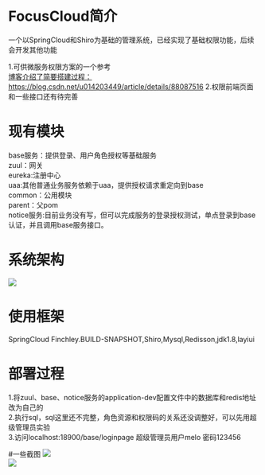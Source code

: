 
# FocusCloud简介
一个以SpringCloud和Shiro为基础的管理系统，已经实现了基础权限功能，后续会开发其他功能</br>

1.可供微服务权限方案的一个参考</br>
[博客介绍了简要搭建过程：](https://blog.csdn.net/u014203449/article/details/88087516)</br>
https://blog.csdn.net/u014203449/article/details/88087516
2.权限前端页面和一些接口还有待完善</br>

# 现有模块
base服务：提供登录、用户角色授权等基础服务</br>
zuul：网关</br>
eureka:注册中心</br>
uaa:其他普通业务服务依赖于uaa，提供授权请求重定向到base</br>
common：公用模块</br>
parent：父pom</br>
notice服务:目前业务没有写，但可以完成服务的登录授权测试，单点登录到base认证，并且调用base服务接口。</br>

# 系统架构
![](https://github.com/MeloFocus/FocusCloudWork/blob/master/img/6.png) 

# 使用框架
SpringCloud Finchley.BUILD-SNAPSHOT,Shiro,Mysql,Redisson,jdk1.8,layiui

# 部署过程
1.将zuul、base、notice服务的application-dev配置文件中的数据库和redis地址改为自己的</br>
2.执行sql，sql这里还不完整，角色资源和权限码的关系还没调整好，可以先用超级管理员实验</br>
3.访问localhost:18900/base/loginpage 超级管理员用户melo 密码123456</br>

#一些截图
![](https://github.com/MeloFocus/FocusCloudWork/blob/master/img/2.png)  
![](https://github.com/MeloFocus/FocusCloudWork/blob/master/img/3.png)  

 
